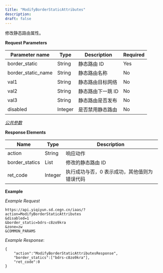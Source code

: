 ```yaml
---
title: "ModifyBorderStaticAttributes"
description: 
draft: false
---
```




修改静态路由属性。


**Request Parameters**

| Parameter name | Type | Description | Required |
| --- | --- | --- | --- |
| border_static | String | 静态路由 ID | Yes |
| border_static_name | String | 静态路由名称 | No |
| val1 | String | 静态路由目标网络 | No |
| val2 | String | 静态路由下一跳 ID | No |
| val3 | String | 静态路由是否发布 | No |
| disabled | Integer | 是否禁用静态路由 | No |

[_公共参数_](../../../parameters/)

**Response Elements**

| Name | Type | Description |
| --- | --- | --- |
| action | String | 响应动作 |
| border_statics | List | 修改的静态路由 ID |
| ret_code | Integer | 执行成功与否，0 表示成功，其他值则为错误代码 |

**Example**

_Example Request_

```
https://api.yiqiyun.sd.cegn.cn/iaas/?action=ModifyBorderStaticAttributes
&disabled=1
&border_static=bdrs-c8zo9kra
&zone=zw
&COMMON_PARAMS
```

_Example Response_:

```
{
    "action":"ModifyBorderStaticAttributesResponse",
    "border_statics":["bdrs-c8zo9kra"],
    "ret_code":0
}
```
